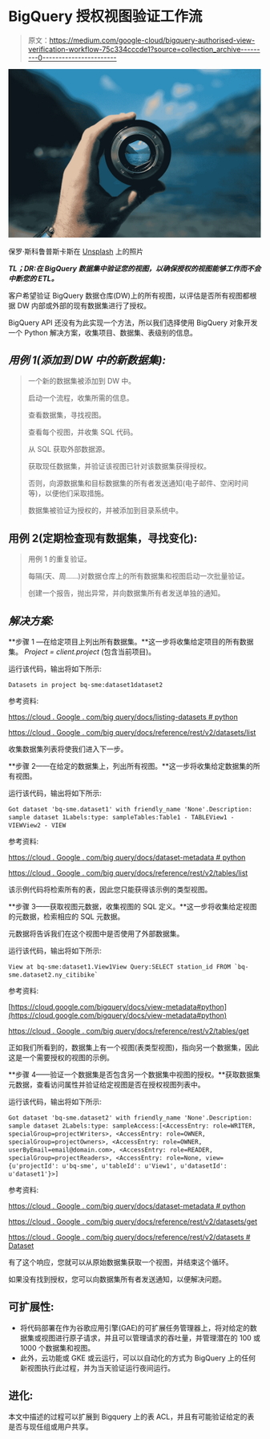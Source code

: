 # BigQuery 授权视图验证工作流

> 原文：<https://medium.com/google-cloud/bigquery-authorised-view-verification-workflow-75c334cccde1?source=collection_archive---------0----------------------->

![](img/1f3064b5874cdb5434e132067f1229f0.png)

保罗·斯科鲁普斯卡斯在 [Unsplash](https://unsplash.com?utm_source=medium&utm_medium=referral) 上的照片

***TL；DR:在 BigQuery 数据集中验证您的视图，以确保授权的视图能够工作而不会中断您的 ETL。***

客户希望验证 BigQuery 数据仓库(DW)上的所有视图，以评估是否所有视图都根据 DW 内部或外部的现有数据集进行了授权。

BigQuery API 还没有为此实现一个方法，所以我们选择使用 BigQuery 对象开发一个 Python 解决方案，收集项目、数据集、表级别的信息。

## ***用例 1(添加到 DW 中的新数据集):***

> 一个新的数据集被添加到 DW 中。
> 
> 启动一个流程，收集所需的信息。
> 
> 查看数据集，寻找视图。
> 
> 查看每个视图，并收集 SQL 代码。
> 
> 从 SQL 获取外部数据源。
> 
> 获取现任数据集，并验证该视图已针对该数据集获得授权。
> 
> 否则，向源数据集和目标数据集的所有者发送通知(电子邮件、空闲时间等)，以便他们采取措施。
> 
> 数据集被验证为授权的，并被添加到目录系统中。

## **用例 2(定期检查现有数据集，寻找变化):**

> 用例 1 的重复验证。
> 
> 每隔(天、周……)对数据仓库上的所有数据集和视图启动一次批量验证。
> 
> 创建一个报告，抛出异常，并向数据集所有者发送单独的通知。

## ***解决方案:***

**步骤 1 —在给定项目上列出所有数据集。**这一步将收集给定项目的所有数据集。 *Project = client.project* (包含当前项目)。

运行该代码，输出将如下所示:

```
Datasets in project bq-sme:dataset1dataset2
```

参考资料:

[https://cloud . Google . com/big query/docs/listing-datasets # python](https://cloud.google.com/bigquery/docs/listing-datasets#python)

[https://cloud . Google . com/big query/docs/reference/rest/v2/datasets/list](https://cloud.google.com/bigquery/docs/reference/rest/v2/datasets/list)

收集数据集列表将使我们进入下一步。

**步骤 2——在给定的数据集上，列出所有视图。**这一步将收集给定数据集的所有视图。

运行该代码，输出将如下所示:

```
Got dataset 'bq-sme.dataset1' with friendly_name 'None'.Description: sample dataset 1Labels:type: sampleTables:Table1 - TABLEView1 - VIEWView2 - VIEW
```

参考资料:

[https://cloud . Google . com/big query/docs/dataset-metadata # python](https://cloud.google.com/bigquery/docs/dataset-metadata#python)

[https://cloud . Google . com/big query/docs/reference/rest/v2/tables/list](https://cloud.google.com/bigquery/docs/reference/rest/v2/tables/list)

该示例代码将检索所有的表，因此您只能获得该示例的类型视图。

**步骤 3——获取视图元数据，收集视图的 SQL 定义。**这一步将收集给定视图的元数据，检索相应的 SQL 元数据。

元数据将告诉我们在这个视图中是否使用了外部数据集。

运行该代码，输出将如下所示:

```
View at bq-sme:dataset1.View1View Query:SELECT station_id FROM `bq-sme.dataset2.ny_citibike`
```

参考资料:

[https://cloud.google.com/bigquery/docs/view-metadata#python](https://cloud.google.com/bigquery/docs/view-metadata#python)

[https://cloud . Google . com/big query/docs/reference/rest/v2/tables/get](https://cloud.google.com/bigquery/docs/reference/rest/v2/tables/get)

正如我们所看到的，数据集上有一个视图(表类型视图)，指向另一个数据集，因此这是一个需要授权的视图的示例。

**步骤 4——验证一个数据集是否包含另一个数据集中视图的授权。**获取数据集元数据，查看访问属性并验证给定视图是否在授权视图列表中。

运行该代码，输出将如下所示:

```
Got dataset 'bq-sme.dataset2' with friendly_name 'None'.Description: sample dataset 2Labels:type: sampleAccess:[<AccessEntry: role=WRITER, specialGroup=projectWriters>, <AccessEntry: role=OWNER, specialGroup=projectOwners>, <AccessEntry: role=OWNER, userByEmail=email@domain.com>, <AccessEntry: role=READER, specialGroup=projectReaders>, <AccessEntry: role=None, view={u'projectId': u'bq-sme', u'tableId': u'View1', u'datasetId': u'dataset1'}>]
```

参考资料:

[https://cloud . Google . com/big query/docs/dataset-metadata # python](https://cloud.google.com/bigquery/docs/dataset-metadata#python)

[https://cloud . Google . com/big query/docs/reference/rest/v2/datasets/get](https://cloud.google.com/bigquery/docs/reference/rest/v2/datasets/get)

[https://cloud . Google . com/big query/docs/reference/rest/v2/datasets # Dataset](https://cloud.google.com/bigquery/docs/reference/rest/v2/datasets#Dataset)

有了这个响应，您就可以从原始数据集获取一个视图，并结束这个循环。

如果没有找到授权，您可以向数据集所有者发送通知，以便解决问题。

## 可扩展性:

*   将代码部署在作为谷歌应用引擎(GAE)的可扩展任务管理器上，将对给定的数据集或视图进行原子请求，并且可以管理请求的吞吐量，并管理潜在的 100 或 1000 个数据集和视图。
*   此外，云功能或 GKE 或云运行，可以以自动化的方式为 BigQuery 上的任何新视图执行此过程，并为当天验证运行夜间运行。

## 进化:

本文中描述的过程可以扩展到 Bigquery 上的表 ACL，并且有可能验证给定的表是否与现任组或用户共享。